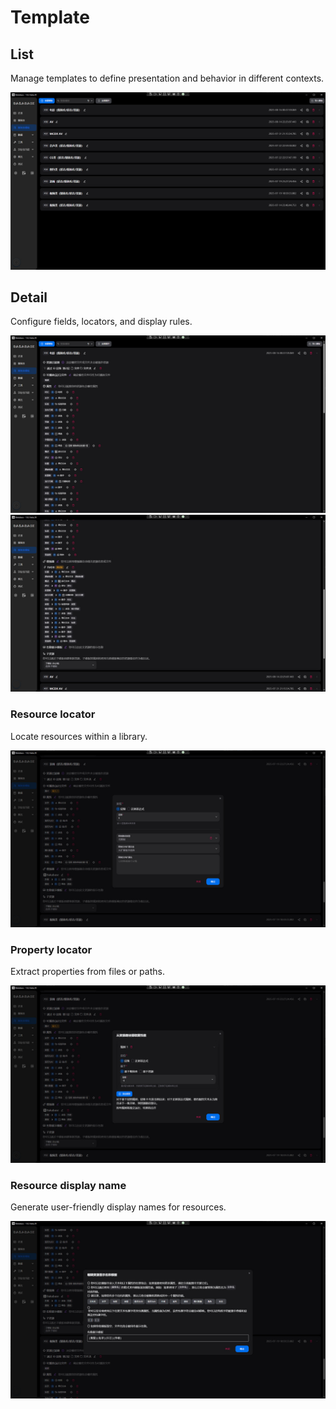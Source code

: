 # Template

## List
Manage templates to define presentation and behavior in different contexts.

![Template list](../../imgs/3-media-library-template-list.jpg)

## Detail
Configure fields, locators, and display rules.

![Template detail 1](../../imgs/3-media-library-template-detail-1.jpg)
![Template detail 2](../../imgs/3-media-library-template-detail-2.jpg)

### Resource locator
Locate resources within a library.

![Resource locator](../../imgs/3-media-library-template-resource-locator.jpg)

### Property locator
Extract properties from files or paths.

![Property locator](../../imgs/3-media-library-template-property-locator.jpg)

### Resource display name
Generate user-friendly display names for resources.

![Resource display name](../../imgs/3-media-library-template-resource-display-name.jpg)
